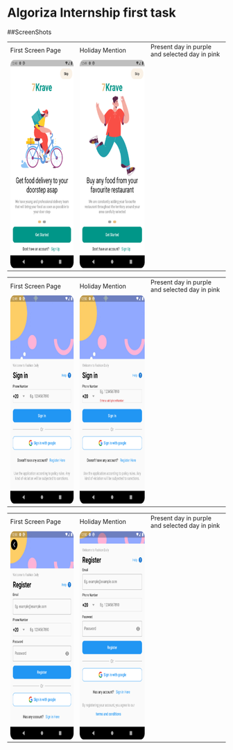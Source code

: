 # Algoriza Internship first task


##ScreenShots


<table>
  <tr>
    <td>First Screen Page</td>
     <td>Holiday Mention</td>
     <td>Present day in purple and selected day in pink</td>
  </tr>
  <tr>
    <td><img src="https://github.com/sherief4/algoriza-task1/blob/main/screenshots/1.png" width=270 height=480></td>
    <td><img src="https://github.com/sherief4/algoriza-task1/blob/main/screenshots/2.png" width=270 height=480></td>
  </tr>
 </table>
<table>
  <tr>
    <td>First Screen Page</td>
     <td>Holiday Mention</td>
     <td>Present day in purple and selected day in pink</td>
  </tr>
  <tr>
    <td><img src="https://github.com/sherief4/algoriza-task1/blob/main/screenshots/3.png" width=270 height=480></td>
    <td><img src="https://github.com/sherief4/algoriza-task1/blob/main/screenshots/4.png" width=270 height=480></td>
  </tr>
 </table>
 <table>
  <tr>
    <td>First Screen Page</td>
     <td>Holiday Mention</td>
     <td>Present day in purple and selected day in pink</td>
  </tr>
  <tr>
    <td><img src="https://github.com/sherief4/algoriza-task1/blob/main/screenshots/5.png" width=270 height=480></td>
    <td><img src="https://github.com/sherief4/algoriza-task1/blob/main/screenshots/6.png" width=270 height=480></td>
  </tr>
 </table>

